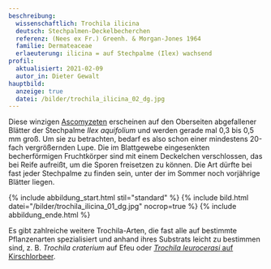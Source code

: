```yaml
---
beschreibung:
  wissenschaftlich: Trochila ilicina
  deutsch: Stechpalmen-Deckelbecherchen
  referenz: (Nees ex Fr.) Greenh. & Morgan-Jones 1964
  familie: Dermateaceae
  erlaeuterung: ilicina = auf Stechpalme (Ilex) wachsend
profil:
  aktualisiert: 2021-02-09
  autor_in: Dieter Gewalt
hauptbild:
  anzeige: true
  datei: /bilder/trochila_ilicina_02_dg.jpg
---
```

Diese winzigen [Ascomyzeten](Ascomyzeten "Glossar") erscheinen auf den Oberseiten abgefallener Blätter der Stechpalme *Ilex aquifolium* und werden gerade mal 0,3 bis 0,5 mm groß. Um sie zu betrachten, bedarf es also schon einer mindestens 20-fach vergrößernden Lupe. Die im Blattgewebe eingesenkten becherförmigen Fruchtkörper sind mit einem Deckelchen verschlossen, das bei Reife aufreißt, um die Sporen freisetzen zu können. Die Art dürfte bei fast jeder Stechpalme zu finden sein, unter der im Sommer noch vorjährige Blätter liegen.

{% include abbildung_start.html stil="standard" %}
{% include bild.html datei="/bilder/trochila_ilicina_01_dg.jpg" nocrop=true %}
{% include abbildung_ende.html %}

Es gibt zahlreiche weitere Trochila-Arten, die fast alle auf bestimmte Pflanzenarten spezialisiert  und anhand ihres Substrats leicht zu bestimmen sind, z. B. *Trochila craterium* auf Efeu oder [*Trochila leurocerasi* auf Kirschlorbeer](/pilze/trochila-laurocerasi-kirschlorbeer-deckelbecherchen).